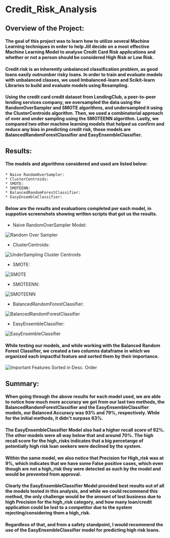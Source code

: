 # Credit_Risk_Analysis

## Overview of the Project:

#### The goal of this project was to learn how to utilize several Machine Learning techniques in order to help Jill decide on a most effective Machine Learning Model to analyse Credit Card Risk applications and whether or not a person should be considered High Risk or Low Risk.

#### Credit risk is an inherently unbalanced classification problem, as good loans easily outnumber risky loans. In order to train and evaluate models with unbalanced classes, we used Imbalanced-learn and Scikit-learn Libraries to build and evaluate models using Resampling.

#### Using the credit card credit dataset from LendingClub, a peer-to-peer lending services company, we oversampled the data using the RandomOverSampler and SMOTE algorithms, and undersampled it using the ClusterCentroids algorithm. Then, we used a combinatorial approach of over and under sampling using the SMOTEENN algorithm. Lastly, we compared two other machine learning models that helped us confirm and reduce any bias in predicting credit risk, those models are BalancedRandomForestClassifier and EasyEnsembleClassifier.


## Results:

#### The models and algorithms considered and used are listed below:

    * Naive RandomOverSampler:
    * ClusterCentroids:
    * SMOTE:
    * SMOTEENN:
    * BalancedRandomForestClassifier:
    * EasyEnsembleClassifier:

#### Below are the results and evaluations completed per each model, in suppotive screenshots showing written scripts that got us the results.

* Naive RandomOverSampler Model:

![Random Over Sampler](Images/RandomOverSampler.png)

* ClusterCentroids:

![UnderSampling Cluster Centroids](Images/ClusterCentroids.png)

* SMOTE:

![SMOTE](Images/SMOTE.png)

* SMOTEENN:

![SMOTEENN](Images/SMOTEENN.png)

* BalancedRandomForestClassifier:

![BalancedRandomForestClassifier](Images/BalancedRandomForestClassifier.png)

* EasyEnsembleClassifier:

![EasyEnsembleClassifier](Images/EasyEnsembleClassifier.PNG)


#### While testing our models, and while working with the Balanced Random Forest Classifier, we created a two columns dataframe in which we organized each impactful feature and sorted them by their importance.

![Important Features Sorted in Desc. Order](Images/Important_features.png)


## Summary:

#### When going through the above results for each model used, we are able to notice how much more accuracy we got from our last two methods, the BalancedRandomForestClassifier and the EasyEnsembleClassifier models, our Balanced Accuracy was 93% and 79%, respectively. While for the initial methods, it didn't surpass 63%.

#### The EasyEnsembleClassifier Model also had a higher recall score of 92%. The other models were all way below that and around 70%. The high recall score for the high_risks indicates that a big percetange of potentially high risk loan seekers were declined by the system.

#### Within the same model, we also notice that Precision for High_risk was at 9%, which indicates that we have some False positive cases, which even though are not a high_risk they were detected as such by the model and would be prevented from approval.

#### Clearly the EasyEnsembleClassifier Model provided best results out of all the models tested in this analysis, and while we could recommend this method, the only challenge would be the amount of lost business due to high Precision for the high_risk category, and how many loan/credit application could be lost to a competitor due to the system rejecting/considering them a high_risk. 

#### Regardless of that, and from a safety standpoint, I would recommend the use of the EasyEnsembleClassifier model for predicting high risk loans.






     

